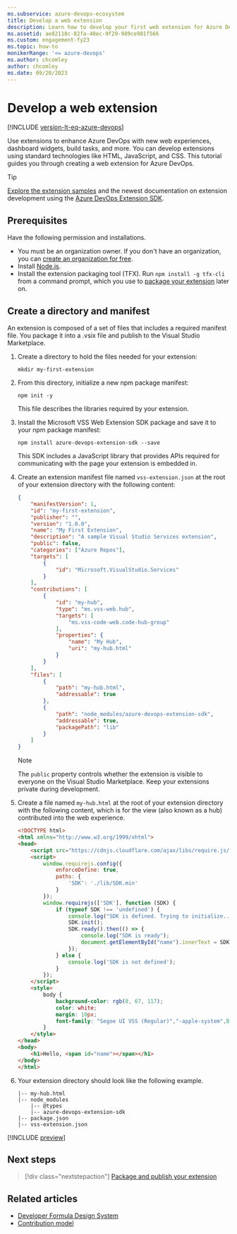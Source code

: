 ```yaml
---
ms.subservice: azure-devops-ecosystem
title: Develop a web extension
description: Learn how to develop your first web extension for Azure DevOps.
ms.assetid: ae82118c-82fa-40ec-9f29-989ce981f566
ms.custom: engagement-fy23
ms.topic: how-to
monikerRange: '<= azure-devops'
ms.author: chcomley
author: chcomley
ms.date: 09/20/2023
---
```


# Develop a web extension

[!INCLUDE [version-lt-eq-azure-devops](../../includes/version-lt-eq-azure-devops.md)]

Use extensions to enhance Azure DevOps with new web experiences, dashboard widgets, build tasks, and more. You can develop extensions using standard technologies like HTML, JavaScript, and CSS. This tutorial guides you through creating a web extension for Azure DevOps. 

> [!TIP]
> [Explore the extension samples](../develop/samples-overview.md) and the newest documentation on extension development using the [Azure DevOps Extension SDK](https://developer.microsoft.com/azure-devops/develop/extensions).

## Prerequisites

Have the following permission and installations.

* You must be an organization owner. If you don't have an organization, you can [create an organization for free](https://app.vsaex.visualstudio.com/profile/account).
* Install [Node.js](https://nodejs.org).
* Install the extension packaging tool (TFX). Run `npm install -g tfx-cli` from a command prompt, which you use to [package your extension](../publish/overview.md) later on.

## Create a directory and manifest

An extension is composed of a set of files that includes a required manifest file. You package it into a .vsix file and publish to the Visual Studio Marketplace.

1. Create a directory to hold the files needed for your extension:
   
   ```
   mkdir my-first-extension
   ```

2. From this directory, initialize a new npm package manifest:
   
   ```
   npm init -y
   ```

   This file describes the libraries required by your extension.

3. Install the Microsoft VSS Web Extension SDK package and save it to your npm package manifest:
   
   ```
   npm install azure-devops-extension-sdk --save
   ```

   This SDK includes a JavaScript library that provides APIs required for communicating with the page your extension is embedded in.

4. Create an extension manifest file named `vss-extension.json` at the root of your extension directory with the following content:

    ```json
    {
        "manifestVersion": 1,
        "id": "my-first-extension",
        "publisher": "",
        "version": "1.0.0",
        "name": "My First Extension",
        "description": "A sample Visual Studio Services extension",
        "public": false,
        "categories": ["Azure Repos"],
        "targets": [
            {
                "id": "Microsoft.VisualStudio.Services"
            }
        ],
        "contributions": [
            {
                "id": "my-hub",
                "type": "ms.vss-web.hub",
                "targets": [
                    "ms.vss-code-web.code-hub-group"
                ],
                "properties": {
                    "name": "My Hub",
                    "uri": "my-hub.html"
                }
            }
        ],
        "files": [
            {
                "path": "my-hub.html",
                "addressable": true
            },
            {
                "path": "node_modules/azure-devops-extension-sdk",
                "addressable": true,
                "packagePath": "lib"
            }
        ]
    }
    ```

    > [!NOTE]
    > The `public` property controls whether the extension is visible to everyone on the Visual Studio Marketplace. Keep your extensions private during development.

5. Create a file named `my-hub.html` at the root of your extension directory with the following content, which is for the view (also known as a hub) contributed into the web experience.

    ```html
    <!DOCTYPE html>
    <html xmlns="http://www.w3.org/1999/xhtml">
    <head>
        <script src="https://cdnjs.cloudflare.com/ajax/libs/require.js/2.3.6/require.min.js"></script>
        <script>
            window.requirejs.config({
                enforceDefine: true,
                paths: {
                    'SDK': './lib/SDK.min'
                }
            });
            window.requirejs(['SDK'], function (SDK) {
                if (typeof SDK !== 'undefined') {
                    console.log("SDK is defined. Trying to initialize...");
                    SDK.init();
                    SDK.ready().then(() => {
                        console.log("SDK is ready");
                        document.getElementById("name").innerText = SDK.getUser().displayName;
                    });
                } else {
                    console.log('SDK is not defined');
                }
            });
        </script>
        <style>
            body {
                background-color: rgb(0, 67, 117);
                color: white;
                margin: 10px;    
                font-family: "Segoe UI VSS (Regular)","-apple-system",BlinkMacSystemFont,"Segoe UI",sans-serif;
            }
        </style>
    </head>
    <body>        
        <h1>Hello, <span id="name"></span></h1>
    </body>
    </html>
    ```

6. Your extension directory should look like the following example.

    ```
    |-- my-hub.html
    |-- node_modules
        |-- @types
        |-- azure-devops-extension-sdk
    |-- package.json
    |-- vss-extension.json
    ```

[!INCLUDE [preview](../_data/get-help.md)]
## Next steps

> [!div class="nextstepaction"]
> [Package and publish your extension](../publish/overview.md)

## Related articles

* [Developer Formula Design System](https://developer.microsoft.com/azure-devops/)
* [Contribution model](../develop/contributions-overview.md)

